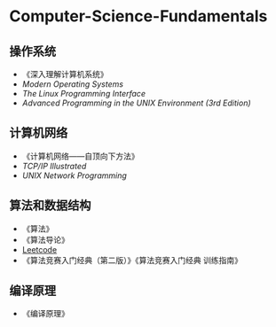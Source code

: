 # Computer-Science-Fundamentals
## 操作系统
- 《深入理解计算机系统》
- *Modern Operating Systems*
- *The Linux Programming Interface*
- *Advanced Programming in the UNIX Environment (3rd Edition)*
## 计算机网络
- 《计算机网络——自顶向下方法》
- *TCP/IP Illustrated*
- *UNIX Network Programming*
## 算法和数据结构
- 《算法》
- 《算法导论》
- [Leetcode](https://leetcode.com/problemset/all/)
-  《算法竞赛入门经典（第二版）》《算法竞赛入门经典 训练指南》
## 编译原理
- 《编译原理》
